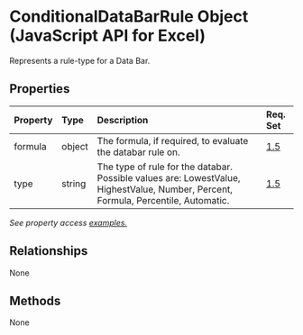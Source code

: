 # ConditionalDataBarRule Object (JavaScript API for Excel)

Represents a rule-type for a Data Bar.

## Properties

| Property	   | Type	|Description| Req. Set|
|:---------------|:--------|:----------|:----|
|formula|object|The formula, if required, to evaluate the databar rule on.|[1.5](../requirement-sets/excel-api-requirement-sets.md)|
|type|string|The type of rule for the databar. Possible values are: LowestValue, HighestValue, Number, Percent, Formula, Percentile, Automatic.|[1.5](../requirement-sets/excel-api-requirement-sets.md)|

_See property access [examples.](#property-access-examples)_

## Relationships
None


## Methods
None

